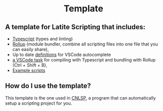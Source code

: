 <h1 align="center">Template</h1>

## A template for Latite Scripting that includes:
- [Typescript](https://www.typescriptlang.org/) (types and linting)
- [Rollup](https://rollupjs.org/) (module bundler, combine all scripting files into one file that you can easily share),
- Up to date [definitions](https://github.com/LatiteScripting/latitescripting.github.io/tree/main/definitions) for VSCode autocomplete
- [a VSCode task](https://github.com/LatiteScripting/Template/blob/master/.vscode/tasks.json) for compiling with Typescript and bundling with Rollup (Ctrl + Shift + B),
- [Example scripts](https://github.com/LatiteScripting/Template/tree/master/src/examples)

## How do I use the template?
This template is the one used in [CNLSP](https://github.com/Plextora/CNLSP/releases/tag/1.1.3), a program that can automatically setup a scripting project for you.
